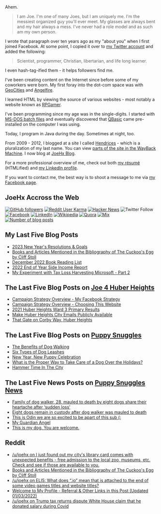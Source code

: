 Ahem.

> I am Joe. I'm one of many Joes, but I am uniquely me. I'm the messiest organized guy you'll ever meet. My glasses are always bent and my hair always a mess. I've never had a role model and as such am my own person.

I wrote that paragraph over ten years ago as my "about you" when I first joined Facebook. At some point, I copied it over to [my Twitter account](https://twitter.com/JoeHxBlog) and added the following:

> Scientist, programmer, Christian, libertarian, and life long learner.

I even hash-tag-ified them - it helps followers find me.

I've been creating content on the Internet since before some of my coworkers were born. My first foray into the dot-com space was with [GeoCities](https://en.wikipedia.org/wiki/Yahoo!_GeoCities) and [Angelfire](https://en.wikipedia.org/wiki/Angelfire).

I learned HTML by viewing the source of various websites - most notably a website known as [RPGamer](https://rpgamer.com/).

I've been programming since my age was in the single-digits. I started with [MS-DOS batch files](https://en.wikipedia.org/wiki/Batch_file) and eventually discovered that [QBasic](https://en.wikipedia.org/wiki/QBasic) came pre-installed on the computer I was using.

Today, I program in Java during the day. Sometimes at night, too.

From 2009 - 2012, I blogged at a site I called [Hendrices](https://www.facebook.com/Hendricescom/) - which is a pluralization of my last name. You can view [parts of the site in the WayBack Machine](https://web.archive.org/web/20090731115109/http://www.hendrices.com/). I now blog at [JoeHx Blog](https://www.joehxblog.com/).

For a more professional overview of me, check out both [my r&eacute;sum&eacute;](https://www.joehxblog.com/resume/) (HTMLified) and [my LinkedIn profile](https://www.linkedin.com/in/joehx/).

If you want to contact me, the best way is to shoot a message to me via [my Facebook page](https://www.facebook.com/JoeHxBlog/).

## JoeHx Accross the Web

[![GitHub followers](https://img.shields.io/github/followers/hendrixjoseph?label=GitHub&style=for-the-badge&logo=github)](https://github.com/hendrixjoseph)
[![Reddit User Karma](https://img.shields.io/reddit/user-karma/combined/joehx?label=Reddit&style=for-the-badge&logo=reddit)](https://www.reddit.com/user/joehx/)
[![Hacker News](https://img.shields.io/badge/dynamic/json?label=hacker+news&query=%24.karma&url=https%3A%2F%2Fhacker-news.firebaseio.com%2Fv0%2Fuser%2Fjoehx2.json&color=ff6600&style=for-the-badge&logo=y-combinator)](https://news.ycombinator.com/user?id=joehx2)
![Twitter Follow](https://img.shields.io/twitter/follow/JoeHxBlog?label=Twitter&style=for-the-badge&logo=twitter&color=1da1f2)
[![Facebook](https://img.shields.io/static/v1?label=FACEBOOK&message=137%20LIKES&color=3b5998&style=for-the-badge&logo=facebook)](https://www.facebook.com/JoeHxBlog)
[![LinkedIn](https://img.shields.io/static/v1?label=linkedin&message=193%20connections&color=2867b2&style=for-the-badge&logo=linkedin)](https://www.linkedin.com/in/joehx)
[![Wikipedia](https://img.shields.io/badge/dynamic/xml?label=wikipedia&query=%2F%2F%2A%5B%40id%3D%22general-stats%22%5D%2Fdiv%2Fdiv%2Fdiv%5B1%5D%2Ftable%2Ftbody%2Ftr%5B11%5D%2Ftd%5B2%5D%2Fstrong&suffix=%20edits&url=https%3A%2F%2Fxtools.wmflabs.org%2Fec%2Fen.wikipedia.org%2FHendrixjoseph&style=for-the-badge&logo=wikipedia&color=9f9f9f)](https://en.wikipedia.org/wiki/User:Hendrixjoseph)
[![Quora](https://img.shields.io/static/v1?label=quora&message=110%20followers&color=b92b27&style=for-the-badge&logo=quora&logoColor=b92b27)](https://www.quora.com/profile/Joseph-Hendrix)
[![Mix](https://img.shields.io/static/v1?label=mix&message=14k%20followers&color=ff8126&style=for-the-badge&logo=mix&logoColor=ff8126)](https://mix.com/joehx)
[![Number of blog posts](https://img.shields.io/endpoint?style=for-the-badge&url=https%3A%2F%2Fwww.joehxblog.com%2Fdata%2Fnumposts.json)](https://www.joehxblog.com/)

## My Last Five Blog Posts

<!-- JOEHXBLOG:START -->
- [2023 New Year&#39;s Resolutions &amp; Goals](https://www.joehxblog.com/2023-new-years-resolutions-goals/)
- [Books and Articles Mentioned in the Bibliography of The Cuckoo&#39;s Egg by Cliff Stoll](https://www.joehxblog.com/books-and-articles-mentioned-in-the-bibliography-of-the-cuckoos-egg-by-cliff-stoll/)
- [December 2022 Book Reading List](https://www.joehxblog.com/december-2022-book-reading-list/)
- [2022 End of Year Side Income Report](https://www.joehxblog.com/2022-end-of-year-side-income-report/)
- [My Experiment with Tax Loss Harvesting Microsoft - Part 2](https://www.joehxblog.com/my-experiment-with-tax-loss-harvesting-microsoft-part-2/)
<!-- JOEHXBLOG:END -->

## The Last Five Blog Posts on [Joe 4 Huber Heights](https://www.joe4huberheights.com/)

<!-- JOE4HUBERHEIGHTS:START -->
- [Campaign Strategy Overview - My Facebook Strategy](https://www.joe4huberheights.com/my-facebook-strategy/)
- [Campaign Strategy Overview - Choosing This Website](https://www.joe4huberheights.com/choosing-this-website/)
- [2021 Huber Heights Ward 3 Primary Results](https://www.joe4huberheights.com/2021-huber-heights-primary-results/)
- [Make Huber Heights City Emails Publicly Available](https://www.joe4huberheights.com/make-huber-heights-city-emails-publicly-available/)
- [That Gate on Corby Way, Huber Heights](https://www.joe4huberheights.com/that-gate-on-corby-way/)
<!-- JOE4HUBERHEIGHTS:END -->

## The Last Five Blog Posts on [Puppy Snuggles](https://www.puppy-snuggles.com/)

<!-- PUPPY-SNUGGLES:START -->
- [The Benefits of Dog Walking](https://www.puppy-snuggles.com/blog/the-benefits-of-dog-walking/)
- [Six Types of Dog Leashes](https://www.puppy-snuggles.com/blog/six-types-of-dog-leashes/)
- [New Year, New Puppy Celebration](https://www.puppy-snuggles.com/blog/new-year-new-puppy-celebration/)
- [What is the Proper Way to Take Care of a Dog Over the Holidays?](https://www.puppy-snuggles.com/blog/what-is-the-proper-way-to-take-care-of-a-dog-over-the-holidays/)
- [Hammer Time In The City](https://www.puppy-snuggles.com/blog/hammer-time-in-the-city/)
<!-- PUPPY-SNUGGLES:END -->

## The Last Five News Posts on [Puppy Snuggles News](https://news.puppy-snuggles.com/)

<!-- PUPPY-SNUGGLES-NEWS:START -->
- [Family of dog walker, 28, mauled to death by eight dogs share their heartache after ‘sudden loss’](https://news.puppy-snuggles.com/25099868/family-of-dog-walker-28-mauled-to-death-by-eight-dogs-share-their-heartache-after-sudden-loss)
- [Eight dogs remain in custody after dog walker was mauled to death](https://news.puppy-snuggles.com/25099869/eight-dogs-remain-in-custody-after-dog-walker-was-mauled-to-death)
- [This is Odin we are so excited to be apart of this sub &lpar;:](https://news.puppy-snuggles.com/24581739/this-is-odin-we-are-so-excited-to-be-apart-of-this-sub)
- [My Guardian Angel](https://news.puppy-snuggles.com/23284750/my-guardian-angel)
- [This is my dog. You are welcome.](https://news.puppy-snuggles.com/23223407/this-is-my-dog-you-are-welcome)
<!-- PUPPY-SNUGGLES-NEWS:END -->

## Reddit

<!-- REDDIT:START -->
- [/u/joehx on I just found out my city&#39;s library card comes with unexpected benefits - free admission to the local zoo, museums, etc. Check and see if those are available to you.](https://www.reddit.com/r/Frugal/comments/10c834e/i_just_found_out_my_citys_library_card_comes_with/j4gfsar/)
- [Books and Articles Mentioned in the Bibliography of The Cuckoo&#39;s Egg by Cliff Stoll](https://www.reddit.com/r/u_joehx/comments/1048wdc/books_and_articles_mentioned_in_the_bibliography/)
- [/u/joehx on ELI5: What does “.io” mean that is attached to the end of some video games titles and website titles?](https://www.reddit.com/r/explainlikeimfive/comments/102w7gw/eli5_what_does_io_mean_that_is_attached_to_the/j2yb5fh/)
- [Welcome to My Profile - Referral &amp; Other Links in this Post &lpar;Updated 01/03/2022&rpar;](https://www.reddit.com/r/u_joehx/comments/102gyk2/welcome_to_my_profile_referral_other_links_in/)
- [/u/joehx on Trump tax returns dispute White House claim that he donated salary during Covid](https://www.reddit.com/r/inthenews/comments/100jd8y/trump_tax_returns_dispute_white_house_claim_that/j2k7ufg/)
<!-- REDDIT:END -->
